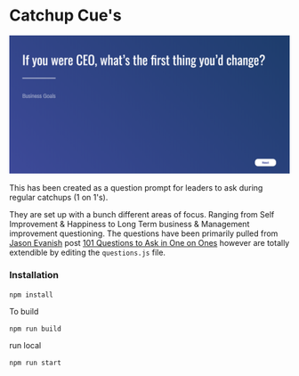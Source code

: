 # Catchup Cue's

![alt text](./assets/screenshot.png "Catchup Cues")

This has been created as a question prompt for leaders to ask during regular catchups (1 on 1's).

They are set up with a bunch different areas of focus. Ranging from Self Improvement & Happiness to Long Term business & Management improvement questioning. The questions have been primarily pulled from [Jason Evanish](https://twitter.com/evanish) post [101 Questions to Ask in One on Ones](https://jasonevanish.com/2014/05/29/101-questions-to-ask-in-1-on-1s/) however are totally extendible by editing the ```questions.js``` file.

### Installation
```
npm install
```

To build
```
npm run build
```

run local
```
npm run start
```
